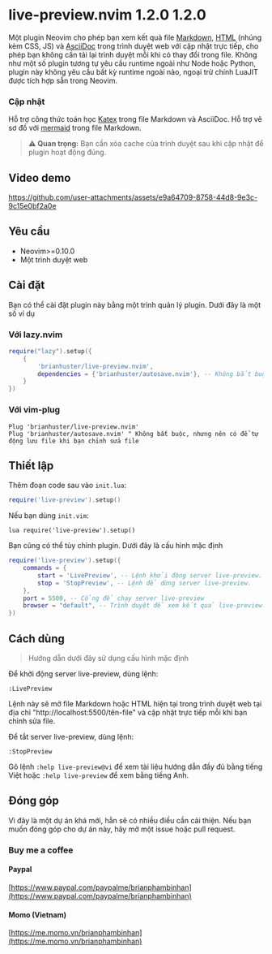 # live-preview.nvim 1.2.0 1.2.0

Một plugin Neovim cho phép bạn xem kết quả file [Markdown](https://vi.wikipedia.org/wiki/Markdown), [HTML](https://vi.wikipedia.org/wiki/HTML) (nhúng kèm CSS, JS) và [AsciiDoc](https://asciidoc.org/) trong trình duyệt web với cập nhật trực tiếp, cho phép bạn không cần tải lại trình duyệt mỗi khi có thay đổi trong file. Không như một số plugin tương tự yêu cầu runtime ngoài như Node hoặc Python, plugin này không yêu cầu bất kỳ runtime ngoài nào, ngoại trừ chính LuaJIT được tích hợp sẵn trong Neovim.

### Cập nhật
Hỗ trợ công thức toán học [Katex](https://katex.org) trong file Markdown và AsciiDoc.
Hỗ trợ vẽ sơ đồ với [mermaid](https://mermaid.js.org/) trong file Markdown.

> **⚠️ Quan trọng:** Bạn cần xóa cache của trình duyệt sau khi cập nhật để plugin hoạt động đúng.

## Video demo

https://github.com/user-attachments/assets/e9a64709-8758-44d8-9e3c-9c15e0bf2a0e

## Yêu cầu

- Neovim>=0.10.0
- Một trình duyệt web

## Cài đặt

Bạn có thể cài đặt plugin này bằng một trình quản lý plugin. Dưới đây là một số ví dụ 

### Với lazy.nvim
```lua
require("lazy").setup({
    {
        'brianhuster/live-preview.nvim',
        dependencies = {'brianhuster/autosave.nvim'}, -- Không bắt buộc, nhưng nên có để tự động lưu file khi bạn chỉnh sửa file
    }
})
```

### Với vim-plug
```vim
Plug 'brianhuster/live-preview.nvim'
Plug 'brianhuster/autosave.nvim' " Không bắt buộc, nhưng nên có để tự động lưu file khi bạn chỉnh sửa file
```

## Thiết lập

Thêm đoạn code sau vào `init.lua`:

```lua
require('live-preview').setup()
```

Nếu bạn dùng `init.vim`:

```vim
lua require('live-preview').setup()
```

Bạn cũng có thể tùy chỉnh plugin. Dưới đây là cấu hình mặc định

```lua
require('live-preview').setup({
    commands = {
        start = 'LivePreview', -- Lệnh khởi động server live-preview.
        stop = 'StopPreview', -- Lệnh để dừng server live-preview.
    },
    port = 5500, -- Cổng để chạy server live-preview 
    browser = "default", -- Trình duyệt để xem kết quả live-preview. Mặc định "default" sẽ mở trình duyệt mặc định của hệ điều hành
})
```

## Cách dùng

> Hướng dẫn dưới đây sử dụng cấu hình mặc định

Để khởi động server live-preview, dùng lệnh:

`:LivePreview`

Lệnh này sẽ mở file Markdown hoặc HTML hiện tại trong trình duyệt web tại địa chỉ "http://localhost:5500/tên-file" và cập nhật trực tiếp mỗi khi bạn chỉnh sửa file.

Để tắt server live-preview, dùng lệnh:

`:StopPreview`

Gõ lệnh `:help live-preview@vi` để xem tài liệu hướng dẫn đầy đủ bằng tiếng Việt hoặc `:help live-preview` để xem bằng tiếng Anh.

## Đóng góp

Vì đây là một dự án khá mới, hẳn sẽ có nhiều điều cần cải thiện. Nếu bạn muốn đóng góp cho dự án này, hãy mở một issue hoặc pull request. 

### Buy me a coffee
#### Paypal
[https://www.paypal.com/paypalme/brianphambinhan](https://www.paypal.com/paypalme/brianphambinhan)

#### Momo (Vietnam)
[https://me.momo.vn/brianphambinhan](https://me.momo.vn/brianphambinhan)
